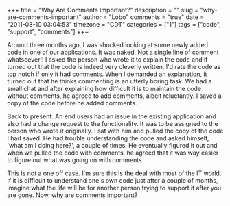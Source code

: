 +++
title = "Why Are Comments Important?"
description = ""
slug = "why-are-comments-important"
author = "Lobo"
comments = "true"
date = "2011-08-10 03:04:53"
timezone = "CDT"
categories = ["1"]
tags = ["code", "support", "comments"]
+++

Around three months ago, I was shocked looking at some newly added code in one of our applications. It was naked. Not a single line of comment whatsoever!! I asked the person who wrote it to explain the code and it turned out that the code is indeed very cleverly written. I'd rate the code as top notch if only it had comments. When I demanded an explanation, it turned out that he thinks commenting is an utterly boring task. We had a small chat and after explaining how difficult it is to maintain the code without comments, he agreed to add comments, albeit reluctantly. I saved a copy of the code before he added comments.

Back to present: An end users had an issue in the existing application and also had a change request to the functionality. It was to be assigned to the person who wrote it originally. I sat with him and pulled the copy of the code I had saved. He had trouble understanding the code and asked himself, 'what am I doing here?', a couple of times. He eventually figured it out and when we pulled the code with comments, he agreed that it was way easier to figure out what was going on with comments.

This is not a one off case. I'm sure this is the deal with most of the IT world. If it is difficult to understand one's own code just after a couple of months, imagine what the life will be for another person trying to support it after you are gone. Now, why are comments important?  
